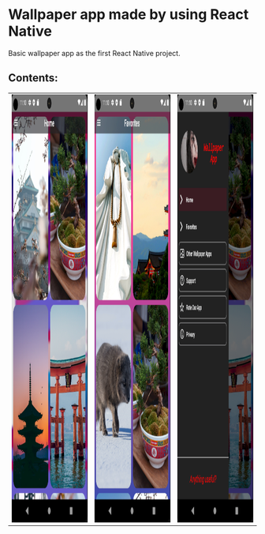 # Wallpaper app made by using React Native
Basic wallpaper app as the first React Native project.

## Contents:<br>
<table style={border:"none"}><tr>
<td><img src="https://raw.githubusercontent.com/anhedonia21/wallpaper-app/main/assets/2.png" alt="Screenshot 1" width=400 height=867 /></td>
<td><img src="https://raw.githubusercontent.com/anhedonia21/wallpaper-app/main/assets/3.png" alt="Screenshot 2" width=400 height=867 /></td>
<td><img src="https://raw.githubusercontent.com/anhedonia21/wallpaper-app/main/assets/1.png" alt="Screenshot 3" width=400 height=867/></td>
</tr>
